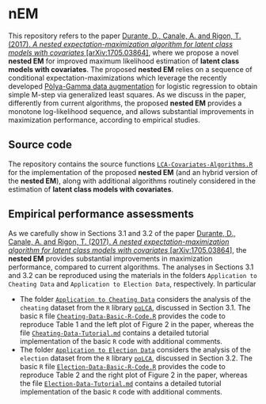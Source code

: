 # nEM
This repository refers to the paper  [Durante, D., Canale, A. and Rigon, T. (2017). *A nested expectation-maximization algorithm for latent class models with covariates* \[arXiv:1705.03864\]](https://arxiv.org/abs/1705.03864), where we propose a novel **nested EM** for improved maximum likelihood estimation of **latent class models with covariates**. The proposed **nested EM**  relies on a sequence of conditional expectation-maximizations which leverage the recently developed [Pòlya-Gamma data augmentation](http://www.tandfonline.com/doi/abs/10.1080/01621459.2013.829001) for logistic regression to obtain simple M-step via  generalized least squares. As we discuss in the paper, differently from current algorithms, the proposed **nested EM** provides a monotone log-likelihood sequence, and allows substantial improvements in maximization performance, according to empirical studies.

## Source code

The repository contains the source functions [`LCA-Covariates-Algorithms.R`](https://github.com/danieledurante/nEM/blob/master/LCA-Covariates-Algorithms.R) for the implementation of the proposed **nested EM** (and an hybrid version of the **nested EM**), along with additional algorithms routinely considered in the estimation of **latent class models with covariates**. 

## Empirical performance assessments

As we carefully show in Sections 3.1 and 3.2 of the paper [Durante, D., Canale, A. and Rigon, T. (2017). *A nested expectation-maximization algorithm for latent class models with covariates* \[arXiv:1705.03864\]](https://arxiv.org/abs/1705.03864), the **nested EM** provides substantial improvements in maximization performance, compared to current algorithms. The analyses in Sections 3.1 and 3.2 can be reproduced using the materials in the folders `Application to Cheating Data` and `Application to Election Data`, respectively. In particular

 - The folder [`Application to Cheating Data`](https://github.com/danieledurante/nEM/tree/master/Application%20to%20Cheating%20Data) considers the analysis of the `cheating` dataset from the `R` library [`poLCA`](https://www.jstatsoft.org/article/view/v042i10), discussed in Section 3.1. The basic `R` file [`Cheating-Data-Basic-R-Code.R`](https://github.com/danieledurante/nEM/blob/master/Application%20to%20Cheating%20Data/Cheating-Data-Basic-R-Code.R) provides the code to reproduce Table 1 and the left plot of Figure 2 in the paper, whereas the file [`Cheating-Data-Tutorial.md`](https://github.com/danieledurante/nEM/blob/master/Application%20to%20Cheating%20Data/Cheating-Data-Tutorial.md) contains a detailed tutorial implementation of the basic `R` code with additional comments. 
 - The folder [`Application to Election Data`](https://github.com/danieledurante/nEM/tree/master/Application%20to%20Election%20Data) considers the analysis of the `election` dataset from the `R` library [`poLCA`](https://www.jstatsoft.org/article/view/v042i10), discussed in Section 3.2. The basic `R` file [`Election-Data-Basic-R-Code.R`](https://github.com/danieledurante/nEM/blob/master/Application%20to%20Election%20Data/Election-Data-Basic-R-Code.R) provides the code to reproduce Table 2 and the right plot of Figure 2 in the paper, whereas the file [`Election-Data-Tutorial.md`](https://github.com/danieledurante/nEM/blob/master/Application%20to%20Election%20Data/Election-Data-Tutorial.md) contains a detailed tutorial implementation of the basic `R` code with additional comments. 
